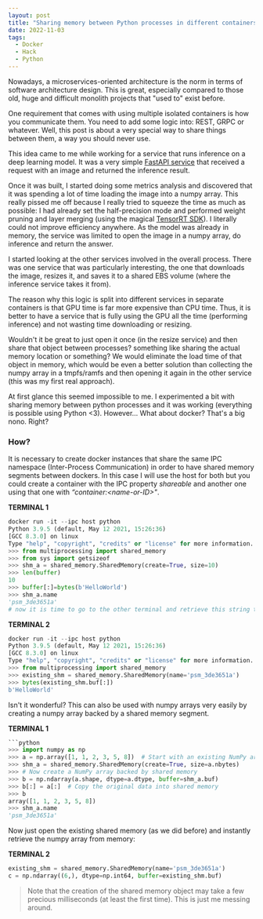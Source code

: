 ```yaml
---
layout: post
title: "Sharing memory between Python processes in different containers"
date: 2022-11-03 
tags:
  - Docker
  - Hack
  - Python
---
```


Nowadays, a microservices-oriented architecture is the norm in terms of software architecture design. This is great, especially compared to those old, huge and difficult monolith projects that "used to" exist before. 

One requirement that comes with using multiple isolated containers is how you communicate them. You need to add some logic into: REST, GRPC or whatever. Well, this post is about a very special way to share things between them, a way you should never use. 

This idea came to me while working for a service that runs inference on a deep learning model. It was a very simple [FastAPI service](https://fastapi.tiangolo.com/) that received a request with an image and returned the inference result. 

Once it was built, I started doing some metrics analysis and discovered that it was spending a lot of time loading the image into a numpy array. This really pissed me off because I really tried to squeeze the time as much as possible: I had already set the half-precision mode and performed weight pruning and layer merging (using the magical [TensorRT SDK](https://developer.nvidia.com/tensorrt)). I literally could not improve efficiency anywhere. As the model was already in memory, the service was limited to open the image in a numpy array, do inference and return the answer. 

I started looking at the other services involved in the overall process. There was one service that was particularly interesting, the one that downloads the image, resizes it, and saves it to a shared EBS volume (where the inference service takes it from).

The reason why this logic is split into different services in separate containers is that GPU time is far more expensive than CPU time. Thus, it is better to have a service that is fully using the GPU all the time (performing inference) and not wasting time downloading or resizing. 


Wouldn't it be great to just open it once (in the resize service) and then share that object between processes? something like sharing the actual memory location or something? We would eliminate the load time of that object in memory, which would be even a better solution than collecting the numpy array in a tmpfs/ramfs and then opening it again in the other service (this was my first real approach).

At first glance this seemed impossible to me. I experimented a bit with sharing memory between python processes and it was working (everything is possible using Python <3). However... What about docker? That's a big nono. Right?
### How?

It is necessary to create docker instances that share the same IPC namespace (Inter-Process Communication) in order to have shared memory segments between dockers. In this case I will use the host for both but you could create a container with the IPC property <i>shareable</i> and another one using that one with <i>“container:<_name-or-ID_>"</i>. 

**TERMINAL 1**
```python
docker run -it --ipc host python
Python 3.9.5 (default, May 12 2021, 15:26:36)
[GCC 8.3.0] on linux
Type "help", "copyright", "credits" or "license" for more information.
>>> from multiprocessing import shared_memory
>>> from sys import getsizeof
>>> shm_a = shared_memory.SharedMemory(create=True, size=10)
>>> len(buffer)
10
>>> buffer[:]=bytes(b'HelloWorld')
>>> shm_a.name
'psm_3de3651a'
# now it is time to go to the other terminal and retrieve this string that is already in memory 
```

**TERMINAL 2**
```python
docker run -it --ipc host python
Python 3.9.5 (default, May 12 2021, 15:26:36)
[GCC 8.3.0] on linux
Type "help", "copyright", "credits" or "license" for more information.
>>> from multiprocessing import shared_memory
>>> existing_shm = shared_memory.SharedMemory(name='psm_3de3651a')
>>> bytes(existing_shm.buf[:])
b'HelloWorld' 
```

Isn't it wonderful? This can also be used with numpy arrays very easily by creating a numpy array backed by a shared memory segment. 

**TERMINAL 1**
```python
```python
>>> import numpy as np
>>> a = np.array([1, 1, 2, 3, 5, 8])  # Start with an existing NumPy array
>>> shm_a = shared_memory.SharedMemory(create=True, size=a.nbytes)
>>> # Now create a NumPy array backed by shared memory
>>> b = np.ndarray(a.shape, dtype=a.dtype, buffer=shm_a.buf)
>>> b[:] = a[:]  # Copy the original data into shared memory
>>> b
array([1, 1, 2, 3, 5, 8])
>>> shm_a.name
'psm_3de3651a'
```

Now just open the existing shared memory (as we did before) and instantly retrieve the numpy array from memory: 

**TERMINAL 2**
```python
existing_shm = shared_memory.SharedMemory(name='psm_3de3651a')
c = np.ndarray((6,), dtype=np.int64, buffer=existing_shm.buf)
```

> Note that the creation of the shared memory object may take a few precious milliseconds (at least the first time). This is just me messing around. 
